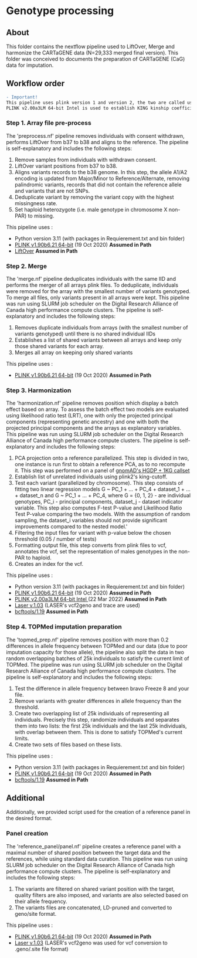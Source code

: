 
# Genotype processing 

## About

This folder contains the nextflow pipeline used to LiftOver, Merge and harmonize the CARTaGENE data (N=29,333 merged final version). This folder was conceived to documents the preparation of CARTaGENE (CaG) data for imputation. 

## Workflow order

```diff
- Important!
This pipeline uses plink version 1 and version 2, the two are called using plink and plink2 respectively. Importantly, they are not interchangeable.
PLINK v2.00a3LM 64-bit Intel is used to establish KING kinship coefficient for kinship cutoff in the 'harmonization.nf' pipeline. Otherwise plink v1.90b6.21 64-bit is used. 
```

### Step 1. Array file pre-process
The 'preprocess.nf' pipeline removes individuals with consent withdrawn, performs LiftOver from b37 to b38 and aligns to the reference. The pipeline is self-explanatory and includes the following steps:

1) Remove samples from individuals with withdrawn consent.
2) LiftOver variant positions from b37 to b38.
3) Aligns variants records to the b38 genome. In this step, the allele A1/A2 encoding is updated from Major/Minor to Reference/Alternate, removing palindromic variants, records that did not contain the reference allele and variants that are not SNPs.
4) Deduplicate variant by removing the variant copy with the highest missingness rate.
4) Set haploid heterozygote (i.e. male genotype in chromosome X non-PAR) to missing.

This pipeline uses :

- Python version 3.11 (with packages in Requierement.txt and bin folder)
- [PLINK v1.90b6.21 64-bit](https://www.cog-genomics.org/plink/) (19 Oct 2020) **Assumed in Path**
- [LiftOver](https://genome-store.ucsc.edu/) **Assumed in Path**

### Step 2. Merge

The 'merge.nf' pipeline deduplicates individuals with the same IID and performs the merger of all arrays plink files. To deduplicate, individuals were removed for the array with the smallest number of variants genotyped. To merge all files, only variants present in all arrays were kept. This pipeline was run using SLURM job scheduler on the Digital Research Alliance of Canada high performance compute clusters. The pipeline is self-explanatory and includes the following steps:

1) Removes duplicate individuals from arrays (with the smallest number of variants genotyped) until there is no shared individual IIDs
2) Establishes a list of shared variants between all arrays and keep only those shared variants for each array.
3) Merges all array on keeping only shared variants

This pipeline uses :

- [PLINK v1.90b6.21 64-bit](https://www.cog-genomics.org/plink/) (19 Oct 2020) **Assumed in Path**

### Step 3. Harmonization

The 'harmonization.nf' pipeline removes position which display a batch effect based on array. To assess the batch effect two models are evaluated using likelihood ratio test (LRT), one with only the projected principal components (representing genetic ancestry) and one with both the projected principal components and the arrays as explanatory variables. This pipeline was run using SLURM job scheduler on the Digital Research Alliance of Canada high performance compute clusters. The pipeline is self-explanatory and includes the following steps:

1) PCA projection onto a reference parallelized. This step is divided in two, one instance is run first to obtain a reference PCA, as to no recompute it. This step was performed on a panel of [gnomAD's HGDP + 1KG callset](https://gnomad.broadinstitute.org/downloads#v3-hgdp-1kg)
2) Establish list of unrelated individuals using plink2's king-cutoff.
3) Test each variant (parallelized by chromosome). This step consists of fitting two linear regression models G ~ PC_1 + ... + PC_4 + dataset_1 + ... + dataset_n and G ~ PC_1 + ... + PC_4, where G = {0, 1, 2} - are individual genotypes, PC_i - principal components, dataset_j - dataset indicator variable. This step also computes F-test P-value and Likelihood Ratio Test P-value comparing the two models. With the assumption of random sampling, the dataset_i variables should not provide significant improvements compared to the nested model.'
4) Filtering the input files for variant with p-value below the chosen threshold (0.05 / number of tests)
5) Formatting output file, this step converts from plink files to vcf, annotates the vcf, set the representation of males genotypes in the non-PAR to haploid.
6) Creates an index for the vcf.

This pipeline uses :
- Python version 3.11 (with packages in Requierement.txt and bin folder)
- [PLINK v1.90b6.21 64-bit](https://www.cog-genomics.org/plink/) (19 Oct 2020) **Assumed in Path**
- [PLINK v2.00a3LM 64-bit Intel ](https://www.cog-genomics.org/plink/2.0/) (22 Mar 2022) **Assumed in Path** 
- [Laser v.1.03](https://csg.sph.umich.edu/chaolong/LASER/) (LASER's vcf2geno and trace are used)
- [bcftools/1.19](https://github.com/samtools/bcftools/releases/download/1.19/bcftools-1.19.tar.bz2) **Assumed in Path**

### Step 4. TOPMed imputation preparation 

The 'topmed_prep.nf' pipeline removes position with more than 0.2 differences in allele frequency between TOPMed and our data (due to poor imputation capacity for those allele), the pipeline also split the data in two random overlapping batches of 25k individuals to satisfy the current limit of TOPMed. The pipeline was run using SLURM job scheduler on the Digital Research Alliance of Canada high performance compute clusters.  The pipeline is self-explanatory and includes the following steps:

1) Test the difference in allele frequency between bravo Freeze 8 and your file.
2) Remove variants with greater differences in allele frequency than the threshold.
3) Create two overlapping list of 25k individuals of representing all individuals. Precisely this step, randomize individuals and separates them into two lists:  the first 25k individuals and the last 25k individuals, with overlap between them. This is done to satisfy TOPMed's current limits.
4) Create two sets of files based on these lists.

This pipeline uses :

- Python version 3.11 (with packages in Requierement.txt and bin folder)
- [PLINK v1.90b6.21 64-bit](https://www.cog-genomics.org/plink/) (19 Oct 2020) **Assumed in Path**
- [bcftools/1.19](https://github.com/samtools/bcftools/releases/download/1.19/bcftools-1.19.tar.bz2) **Assumed in Path**

## Additional

Additionally, we provided script used for the creation of a reference panel in the desired format.

### Panel creation
The 'reference_panel/panel.nf' pipeline creates a reference panel with a maximal number of shared position between the target data and the references, while using standard data curation. This pipeline was run using SLURM job scheduler on the Digital Research Alliance of Canada high performance compute clusters. The pipeline is self-explanatory and includes the following steps:

1) The variants are filtered on shared variant position with the target, quality filters are also imposed, and variants are also selected based on their allele frequency.
2) The variants files are concatenated, LD-pruned and converted to geno/site format.

This pipeline uses :

- [PLINK v1.90b6.21 64-bit](https://www.cog-genomics.org/plink/) (19 Oct 2020) **Assumed in Path**
- [Laser v.1.03](https://csg.sph.umich.edu/chaolong/LASER/) (LASER's vcf2geno was used for vcf conversion to .geno/.site file format)
